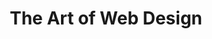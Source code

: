 ---
title: The Art of Web Design
number: ART 203
description: EXAMPLE DESCRIPTION
bulletin-link: http://bulletins.psu.edu/undergrad/courses/a/art/203
pathway-list: [Generalist, Digital Design, Interactive Media Developer]
---